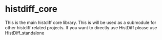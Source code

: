 # histdiff_core
This is the main histdiff core library. This is will be used as a submodule for other histdiff related projects. If you want to directly use HistDiff please use HistDiff_standalone
